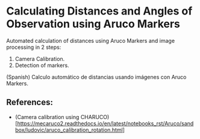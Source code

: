 # Calculating Distances and Angles of Observation using Aruco Markers

  Automated calculation of distances using Aruco Markers and image processing in 2 steps: 
   
 1. Camera Calibration.
 2. Detection of markers.


(Spanish)   Calculo automático de distancias usando imágenes con Aruco Markers.

## References:

- (Camera calibration using CHARUCO)[https://mecaruco2.readthedocs.io/en/latest/notebooks_rst/Aruco/sandbox/ludovic/aruco_calibration_rotation.html]
